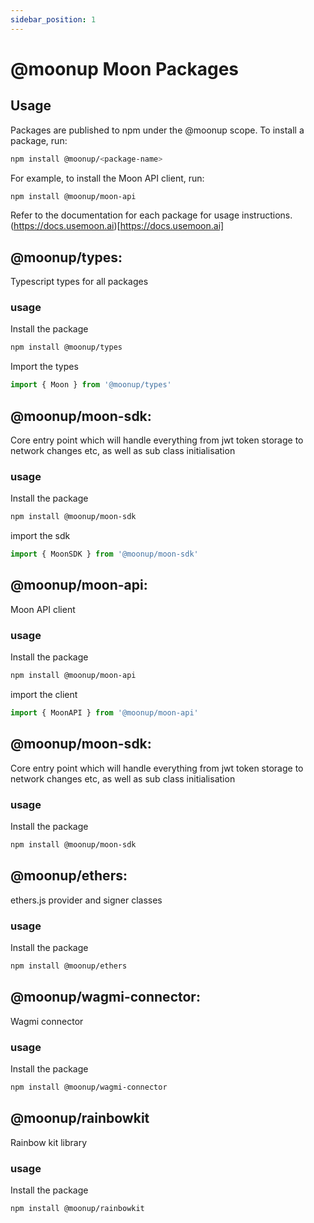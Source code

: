 ```yaml
---
sidebar_position: 1
---
```


# @moonup Moon Packages


## Usage
Packages are published to npm under the @moonup scope. To install a package, run:
```bash
npm install @moonup/<package-name>
```
For example, to install the Moon API client, run:
```bash
npm install @moonup/moon-api
```
Refer to the documentation for each package for usage instructions.
(https://docs.usemoon.ai)[https://docs.usemoon.ai]


## @moonup/types: 
Typescript types for all packages
### usage
Install the package
```bash
npm install @moonup/types
```
Import the types
```typescript
import { Moon } from '@moonup/types'
```
## @moonup/moon-sdk:
Core entry point which will handle everything from jwt token storage to network changes etc, as well as sub class initialisation
### usage
Install the package
```bash
npm install @moonup/moon-sdk
```
import the sdk
```typescript
import { MoonSDK } from '@moonup/moon-sdk'
```

## @moonup/moon-api: 
Moon API client

### usage
Install the package
```bash
npm install @moonup/moon-api
```

import the client
```typescript
import { MoonAPI } from '@moonup/moon-api'
```



## @moonup/moon-sdk: 
Core entry point which will handle everything from jwt token storage to network changes etc, as well as sub class initialisation

### usage
Install the package
```bash
npm install @moonup/moon-sdk
```


## @moonup/ethers: 
ethers.js provider and signer classes
### usage
Install the package
```bash
npm install @moonup/ethers
```


## @moonup/wagmi-connector:
Wagmi connector
### usage
Install the package
```bash
npm install @moonup/wagmi-connector
```

## @moonup/rainbowkit
Rainbow kit library
### usage
Install the package
```bash
npm install @moonup/rainbowkit
```